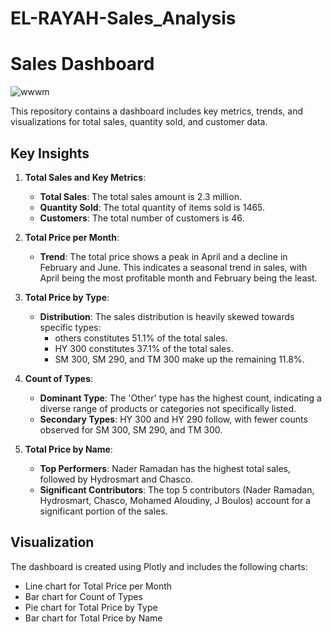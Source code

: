 # EL-RAYAH-Sales_Analysis

# Sales Dashboard
![wwwm](https://github.com/fesallomer/EL-RAYAH-Sales_Analysis/assets/167563648/ffa339a3-699e-483e-9313-a01556e16d2a)


This repository contains a dashboard includes key metrics, trends, and visualizations for total sales, quantity sold, and customer data.

## Key Insights

1. **Total Sales and Key Metrics**:
   - **Total Sales**: The total sales amount is 2.3 million.
   - **Quantity Sold**: The total quantity of items sold is 1465.
   - **Customers**: The total number of customers is 46.

2. **Total Price per Month**:
   - **Trend**: The total price shows a peak in April and a decline in February and June. This indicates a seasonal trend in sales, with April being the most profitable month and February being the least.

3. **Total Price by Type**:
   - **Distribution**: The sales distribution is heavily skewed towards specific types:
     - others constitutes 51.1% of the total sales.
     - HY 300 constitutes 37.1% of the total sales.
     - SM 300, SM 290, and TM 300 make up the remaining 11.8%.

4. **Count of Types**:
   - **Dominant Type**: The 'Other' type has the highest count, indicating a diverse range of products or categories not specifically listed.
   - **Secondary Types**: HY 300 and HY 290 follow, with fewer counts observed for SM 300, SM 290, and TM 300.

5. **Total Price by Name**:
   - **Top Performers**: Nader Ramadan has the highest total sales, followed by Hydrosmart and Chasco.
   - **Significant Contributors**: The top 5 contributors (Nader Ramadan, Hydrosmart, Chasco, Mohamed Aloudiny, J Boulos) account for a significant portion of the sales.

## Visualization

The dashboard is created using Plotly and includes the following charts:
- Line chart for Total Price per Month
- Bar chart for Count of Types
- Pie chart for Total Price by Type
- Bar chart for Total Price by Name


